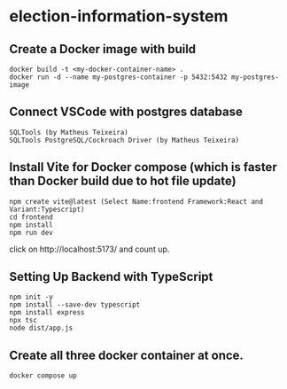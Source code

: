 # election-information-system


## Create a Docker image with build
```
docker build -t <my-docker-container-name> .
docker run -d --name my-postgres-container -p 5432:5432 my-postgres-image
```

## Connect VSCode with postgres database
```
SQLTools (by Matheus Teixeira)
SQLTools PostgreSQL/Cockroach Driver (by Matheus Teixeira)
```

## Install Vite for Docker compose (which is faster than Docker build due to hot file update)
```
npm create vite@latest (Select Name:frontend Framework:React and Variant:Typescript)
cd frontend
npm install
npm run dev
```

click on http://localhost:5173/ and count up.

## Setting Up Backend with TypeScript

```
npm init -y
npm install --save-dev typescript
npm install express
npx tsc
node dist/app.js
```

## Create all three docker container at once.
```
docker compose up
```